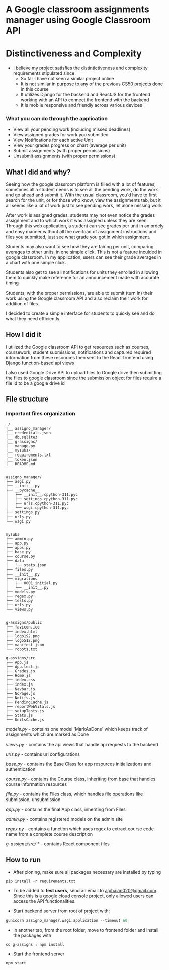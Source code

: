 # A Google classroom assignments manager using Google Classroom API

# Distinctiveness and Complexity
- I believe my project satisfies the distintictiveness and complexity requirements stipulated since:
    + So far I have not seen a similar project online
    + It is not similar in purpose to any of the previous CS50 projects done in this course
    + It utilizes Django for the backend and ReactJS for the frontend working with an API to connect the frontend with the backend
    + It is mobile responsive and friendly across various devices

### What you can do through the application
+ View all your pending work (including missed deadlines)
+ View assigned grades for work you submitted
+ View Notifications for each active Unit
+ View your grades progress on chart (average per unit)
+ Submit assignments (with proper permissions)
+ Unsubmit assignments (with proper permissions)

## What I did and why?
Seeing how the google classroom platform is filled with a lot of features, sometimes all a student needs is to see all the pending work, do the work and go ahead and submit it. With the usual classroom, you'd have to first search for the unit, or for those who know, view the assignments tab, but it all seems like a lot of work just to see pending work, let alone missing work

After work is assigned grades, students may not even notice the grades assignment and to which work it was assigned unless they are keen. Through this web application, a student can see grades per unit in an ordely and easy manner without all the overload of assignment instructions and files you submitted, just see what grade you got in which assignment.

Students may also want to see how they are fairing per unit, comparing averages to other units, in one simple click. This is not a feature inculded in google classroom. In my application, users can see their grade averages in a chart with one simple click.

Students also get to see all notifications for units they enrolled in allowing them to quickly make reference for an announcement made with accurate timing

Students, with the proper permissions, are able to submit (turn in) their work using the Google classroom API and also reclaim their work for addition of files.

I decided to create a simple interface for students to quickly see and do what they need efficiently

## How I did it
I utilized the Google classroom API to get resources such as courses, coursework, student submissions, notifications and captured required information from these resources then sent to the React frontend using Django function-based api views

I also used Google Drive API to upload files to Google drive then submitting the files to google classroom since the submission object for files require a file id to be a google drive id

## File structure
### Important files organization

    ./
    |__ assigno_manager/
    |__ credentials.json
    |__ db.sqlite3
    |__ g-assigns/
    |__ manage.py
    |__ mysubs/
    |__ requirements.txt
    |__ token.json
    |__ README.md


    assigno_manager/
    ├── asgi.py
    ├── __init__.py
    ├── __pycache__
    │   ├── __init__.cpython-311.pyc
    │   ├── settings.cpython-311.pyc
    │   ├── urls.cpython-311.pyc
    │   └── wsgi.cpython-311.pyc
    ├── settings.py
    ├── urls.py
    └── wsgi.py


    mysubs
    ├── admin.py
    ├── app.py
    ├── apps.py
    ├── base.py
    ├── course.py
    ├── data
    │   └── stats.json
    ├── files.py
    ├── __init__.py
    ├── migrations
    │   ├── 0001_initial.py
    │   └── __init__.py
    ├── models.py
    ├── regex.py
    ├── tests.py
    ├── urls.py
    └── views.py


    g-assigns/public
    ├── favicon.ico
    ├── index.html
    ├── logo192.png
    ├── logo512.png
    ├── manifest.json
    └── robots.txt

    g-assigns/src
    ├── App.js
    ├── App.test.js
    ├── Grades.js
    ├── Home.js
    ├── index.css
    ├── index.js
    ├── Navbar.js
    ├── NoPage.js
    ├── Notifs.js
    ├── PendingCache.js
    ├── reportWebVitals.js
    ├── setupTests.js
    ├── Stats.js
    └── UnitsCache.js


*models.py* - contains one model 'MarkAsDone' which keeps track of assignments which are marked as Done

*views.py* - contains the api views that handle api requests to the backend

*urls.py* - contains url configurations

*base.py* - contains the Base Class for app resources initializations and authentication

*course.py* - contains the Course class, inheriting from base that handles course information resources

*file.py* - contains the Files class, which handles file operations like submission, unsubmission

*app.py* - contains the final App class, inheriting from Files

*admin.py* - contains registered models on the admin site

*regex.py* - contains a function which uses regex to extraxt course code name from a complete course description

*g-assigns/src/* * - contains React component files

## How to run
- After cloning, make sure all packages necessary are installed by typing
```python
pip install -r requirements.txt
```
- To be added to **test users**, send an email to alphaian020@gmail.com. Since this is a google cloud console project, only allowed users can access the API functionalities.

- Start backend server from root of project with: 
```python
gunicorn assigno_manager.wsgi:application --timeout 60
```
- In another tab, from the root folder, move to frontend folder and install the packages with
```
cd g-assigns ; npm install
```
- Start the frontend server
```python
npm start
```
